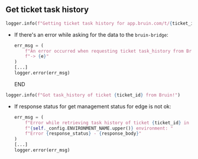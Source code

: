 ## Get ticket task history

```python
logger.info(f"Getting ticket task history for app.bruin.com/t/{ticket_id}")
```

* If there's an error while asking for the data to the `bruin-bridge`:
  ```python
  err_msg = (
      f"An error occurred when requesting ticket task_history from Bruin API for ticket {ticket_id} "
      f"-> {e}"
  ) 
  [...]
  logger.error(err_msg)
  ```
  END

```python
logger.info(f"Got task_history of ticket {ticket_id} from Bruin!")
```

* If response status for get management status for edge is not ok:
  ```python
  err_msg = (
      f"Error while retrieving task history of ticket {ticket_id} in "
      f"{self._config.ENVIRONMENT_NAME.upper()} environment: "
      f"Error {response_status} - {response_body}"
  )
  [...]
  logger.error(err_msg)
  ```